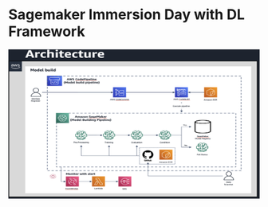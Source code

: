 # Sagemaker Immersion Day with DL Framework

<p align="center">
    <img src="imgs/architecture.png" width="1100" height="300" style="display: block; margin: 0 auto"/>
</p>